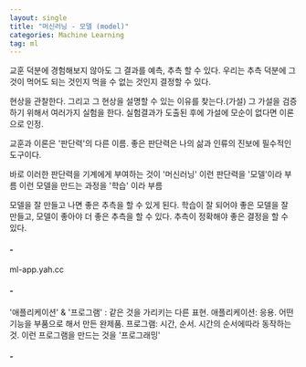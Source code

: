 ```yaml
---
layout: single
title: "머신러닝 - 모델 (model)"
categories: Machine Learning
tag: ml
---
```


교훈 덕분에 경험해보지 않아도 그 결과를 예측, 추측 할 수 있다.
우리는 추측 덕분에 그것이 먹어도 되는 것인지 먹을 수 없는 것인지 결정할 수 있다.

현상을 관찰한다. 그리고 그 현상을 설명할 수 있는 이유를 찾는다.(가설) 그 가설을 검증하기 위해서 여러가지 실험을 한다.
실험결과가 도출된 후에 가설에 모순이 없다면 이론으로 인정.

교훈과 이론은 '판단력'의 다른 이름.
좋은 판단력은 나의 삶과 인류의 진보에 필수적인 도구이다.

바로 이러한 판단력을 기계에게 부여하는 것이 '머신러닝'
이런 판단력을 '모델'이라 부름
이런 모델을 만드는 과정을 '학습' 이라 부름

모델을 잘 만들고 나면 좋은 추측을 할 수 있게 된다.
학습이 잘 되어야 좋은 모델을 잘 만들고, 모델이 좋아야 더 좋은 추측을 할 수 있다. 추측이 정확해야 좋은 결정을 할 수 있다.

#### -
ml-app.yah.cc


#### -
'애플리케이션' & '프로그램' : 같은 것을 가리키는 다른 표현.
애플리케이션: 응용. 어떤 기능을 부품으로 해서 만든 완제품.
프로그램: 시간, 순서. 시간의 순서에따라 동작하는 것.
이런 프로그램을 만드는 것을 '프로그래밍'

#### -

